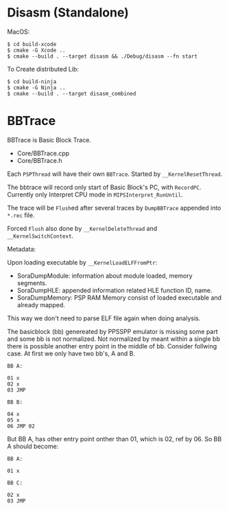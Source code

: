 # Disasm (Standalone)

MacOS:

```
$ cd build-xcode
$ cmake -G Xcode ..
$ cmake --build . --target disasm && ./Debug/disasm --fn start
```

To Create distributed Lib:
```
$ cd build-ninja
$ cmake -G Ninja ..
$ cmake --build . --target disasm_combined
```

# BBTrace

BBTrace is Basic Block Trace.

* Core/BBTrace.cpp
* Core/BBTrace.h

Each `PSPThread` will have their own `BBTrace`. Started by `__KernelResetThread`.

The bbtrace will record only start of Basic Block's PC, with `RecordPC`.
Currently only Interpret CPU mode in `MIPSInterpret_RunUntil`.

The trace will be `Flush`ed after several traces by `DumpBBTrace` appended
into `*.rec` file.

Forced `Flush` also done by `__KernelDeleteThread` and `__KernelSwitchContext`.

Metadata:

Upon loading executable by `__KernelLoadELFFromPtr`:

* SoraDumpModule: information about module loaded, memory
segments.
* SoraDumpHLE: appended information related HLE function ID, name.
* SoraDumpMemory: PSP RAM Memory consist of loaded executable
  and already mapped.

This way we don't need to parse ELF file again when doing analysis.

The basicblock (bb) genereated by PPSSPP emulator is missing some part and
some bb is not normalized. Not normalized by meant within a single bb
there is possible another entry point in the middle of bb. Consider
follwing case. At first we only have two bb's, A and B.

```
BB A:

01 x
02 x
03 JMP

BB B:

04 x
05 x
06 JMP 02
```

But BB A, has other entry point onther than 01, which is 02, ref by 06. So
BB A should become:

```
BB A:

01 x

BB C:

02 x
03 JMP
```


